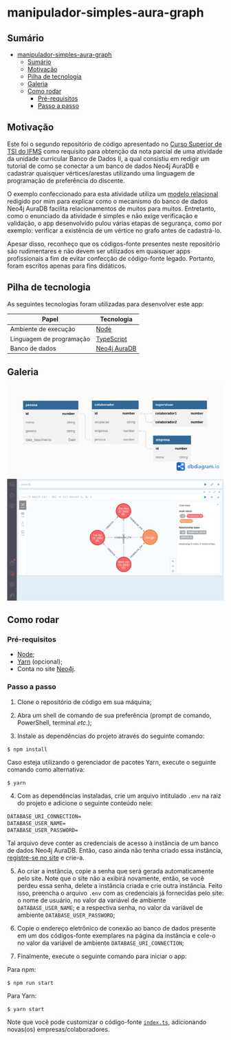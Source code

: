 # manipulador-simples-aura-graph

## Sumário

- [manipulador-simples-aura-graph](#manipulador-simples-aura-graph)
  - [Sumário](#sumário)
  - [Motivação](#motivação)
  - [Pilha de tecnologia](#pilha-de-tecnologia)
  - [Galeria](#galeria)
  - [Como rodar](#como-rodar)
    - [Pré-requisitos](#pré-requisitos)
    - [Passo a passo](#passo-a-passo)

## Motivação

Este foi o segundo repositório de código apresentado no [Curso Superior de TSI do IFMS](https://www.ifms.edu.br/campi/campus-aquidauana/cursos/graduacao/sistemas-para-internet/sistemas-para-internet) como requisito para obtenção da nota parcial de uma atividade da unidade curricular Banco de Dados II, a qual consistiu em redigir um tutorial de como se conectar a um banco de dados Neo4j AuraDB e cadastrar quaisquer vértices/arestas utilizando uma linguagem de programação de preferência do discente.

O exemplo confeccionado para esta atividade utiliza um [modelo relacional](#galeria) redigido por mim para explicar como o mecanismo do banco de dados Neo4j AuraDB facilita relacionamentos de muitos para muitos. Entretanto, como o enunciado da atividade é simples e não exige verificação e validação, o app desenvolvido pulou várias etapas de segurança, como por exemplo: verificar a existência de um vértice no grafo antes de cadastrá-lo.

Apesar disso, reconheço que os códigos-fonte presentes neste repositório são rudimentares e não devem ser utilizados em quaisquer apps profissionais a fim de evitar confecção de código-fonte legado. Portanto, foram escritos apenas para fins didáticos.

## Pilha de tecnologia

As seguintes tecnologias foram utilizadas para desenvolver este app:

| Papel | Tecnologia |
|-|-|
| Ambiente de execução | [Node](https://nodejs.org/en/) |
| Linguagem de programação | [TypeScript](https://www.typescriptlang.org/) |
| Banco de dados | [Neo4j AuraDB](https://neo4j.com/cloud/platform/aura-graph-database/) |

## Galeria

![Modelo relacional](./docs/modelo-relacional.png)
![Representação visual do grafo criado através do Neo4j Browser](./docs/representacao-grafica-do-grafo.png)

## Como rodar

### Pré-requisitos

- [Node](https://nodejs.org/en/download/);
- [Yarn](https://yarnpkg.com/) (opcional);
- Conta no site [Neo4j](https://neo4j.com/cloud/platform/aura-graph-database/).

### Passo a passo

1. Clone o repositório de código em sua máquina;
   
2. Abra um shell de comando de sua preferência (prompt de comando, PowerShell, terminal _etc_.);
   
3. Instale as dependências do projeto através do seguinte comando:

```console
$ npm install
```

Caso esteja utilizando o gerenciador de pacotes Yarn, execute o seguinte comando como alternativa:

```console
$ yarn
```

4. Com as dependências instaladas, crie um arquivo intitulado `.env` na raiz do projeto e adicione o seguinte conteúdo nele:

```properties
DATABASE_URI_CONNECTION=
DATABASE_USER_NAME=
DATABASE_USER_PASSWORD=
```

Tal arquivo deve conter as credenciais de acesso à instância de um banco de dados Neo4j AuraDB. Então, caso ainda não tenha criado essa instância, [registre-se no site](https://console.neo4j.io/?action=signup&product=aura-db) e crie-a.

5. Ao criar a instância, copie a senha que será gerada automaticamente pelo site. Note que o site não a exibirá novamente, então, se você perdeu essa senha, delete a instância criada e crie outra instância. Feito isso, preencha o arquivo `.env` com as credenciais já fornecidas pelo site: o nome de usuário, no valor da variável de ambiente `DATABASE_USER_NAME`; e a respectiva senha, no valor da variável de ambiente `DATABASE_USER_PASSWORD`;

6. Copie o endereço eletrônico de conexão ao banco de dados presente em um dos códigos-fonte exemplares na página da instância e cole-o no valor da variável de ambiente `DATABASE_URI_CONNECTION`;

7. Finalmente, execute o seguinte comando para iniciar o app:

Para npm:

```console
$ npm run start
```

Para Yarn:

```console
$ yarn start
```

Note que você pode customizar o código-fonte [`index.ts`](./index.ts), adicionando novas(os) empresas/colaboradores.
